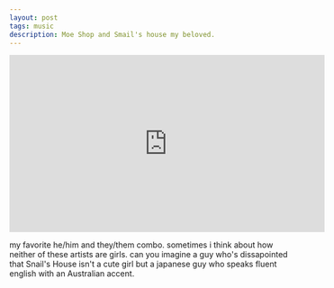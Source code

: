 ```yaml
---
layout: post
tags: music
description: Moe Shop and Smail's house my beloved.
---
```


<iframe width="560" height="315" src="https://www.youtube.com/embed/70pPsOokZfs?si=UdhNLtkKWTQFDujx" title="YouTube video player" frameborder="0" allow="accelerometer; autoplay; clipboard-write; encrypted-media; gyroscope; picture-in-picture; web-share" referrerpolicy="strict-origin-when-cross-origin" allowfullscreen></iframe>

my favorite he/him and they/them combo. sometimes i think about how neither of these artists are girls. can you imagine a guy who's dissapointed that Snail's House isn't a cute girl but a japanese guy who speaks fluent english with an Australian accent.
